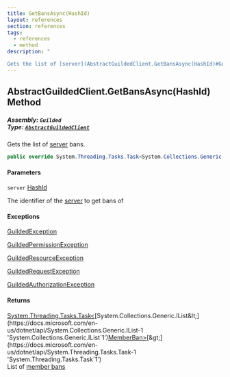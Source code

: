 ```yaml
---
title: GetBansAsync(HashId)
layout: references
section: references
tags:
  - references
  - method
description: "

Gets the list of [server](AbstractGuildedClient.GetBansAsync(HashId)#Guilded.AbstractGuildedClient.GetBansAsync(Guilded.Base.HashId).server 'Guilded.AbstractGuildedClient.GetBansAsync(Guilded.Base.HashId).server') bans."
---
```


## AbstractGuildedClient.GetBansAsync(HashId) Method
##### **Assembly:** `Guilded`<br/>**Type:** [`AbstractGuildedClient`](AbstractGuildedClient 'Guilded.AbstractGuildedClient')

Gets the list of [server](AbstractGuildedClient.GetBansAsync(HashId)#Guilded.AbstractGuildedClient.GetBansAsync(Guilded.Base.HashId).server 'Guilded.AbstractGuildedClient.GetBansAsync(Guilded.Base.HashId).server') bans.

```csharp
public override System.Threading.Tasks.Task<System.Collections.Generic.IList<Guilded.Base.Servers.MemberBan>> GetBansAsync(Guilded.Base.HashId server);
```
#### Parameters

<a name='Guilded.AbstractGuildedClient.GetBansAsync(Guilded.Base.HashId).server'></a>

`server` [HashId](HashId 'Guilded.Base.HashId')

The identifier of the [server](Server 'Guilded.Base.Servers.Server') to get bans of

#### Exceptions

[GuildedException](GuildedException 'Guilded.Base.GuildedException')

[GuildedPermissionException](GuildedPermissionException 'Guilded.Base.GuildedPermissionException')

[GuildedResourceException](GuildedResourceException 'Guilded.Base.GuildedResourceException')

[GuildedRequestException](GuildedRequestException 'Guilded.Base.GuildedRequestException')

[GuildedAuthorizationException](GuildedAuthorizationException 'Guilded.Base.GuildedAuthorizationException')

#### Returns
[System.Threading.Tasks.Task&lt;](https://docs.microsoft.com/en-us/dotnet/api/System.Threading.Tasks.Task-1 'System.Threading.Tasks.Task`1')[System.Collections.Generic.IList&lt;](https://docs.microsoft.com/en-us/dotnet/api/System.Collections.Generic.IList-1 'System.Collections.Generic.IList`1')[MemberBan](MemberBan 'Guilded.Base.Servers.MemberBan')[&gt;](https://docs.microsoft.com/en-us/dotnet/api/System.Collections.Generic.IList-1 'System.Collections.Generic.IList`1')[&gt;](https://docs.microsoft.com/en-us/dotnet/api/System.Threading.Tasks.Task-1 'System.Threading.Tasks.Task`1')  
List of [member bans](MemberBan 'Guilded.Base.Servers.MemberBan')